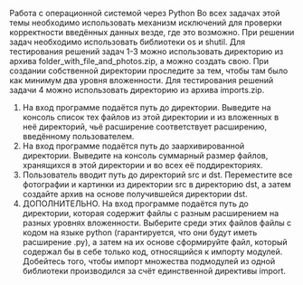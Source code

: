 Работа с операционной системой через Python
Во всех задачах этой темы необходимо использовать механизм исключений для
проверки корректности введённых данных везде, где это возможно.
При решении задач необходимо использовать библиотеки os и shutil.
Для тестирования решений задач 1-3 можно использовать директорию из архива
folder_with_file_and_photos.zip, а можно создать свою. При создании собственной
директории проследите за тем, чтобы там было как минимум два уровня
вложенности.
Для тестирования решений задачи 4 можно использовать директорию из архива
imports.zip.

1. На вход программе подаётся путь до директории. Выведите на
   консоль список тех файлов из этой директории и из вложенных
   в неё директорий, чьё расширение соответствует расширению,
   введённому пользователем.
2. На вход программе подаётся путь до заархивированной
   директории. Выведите на консоль суммарный размер файлов,
   хранящихся в этой директории и во всех её поддиректориях.
3. Пользователь вводит путь до директорий src и dst.
   Переместите все фотографии и картинки из директории src в
   директорию dst, а затем создайте архив на основе
   получившейся директории dst.
4. ДОПОЛНИТЕЛЬНО. На вход программе подаётся путь до
   директории, которая содержит файлы с разным расширением
   на разных уровнях вложенности. Выберите среди этих файлов
   файлы с кодом на языке python (гарантируется, что они будут
   иметь расширение .py), а затем на их основе сформируйте
   файл, который содержал бы в себе только код, относящийся к
   импорту модулей. Добейтесь того, чтобы импорт множества
   подмодулей из одной библиотеки производился за счёт
   единственной директивы import.
